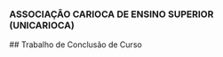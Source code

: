 ### ASSOCIAÇÃO CARIOCA DE ENSINO SUPERIOR <br>(UNICARIOCA)<br>
<p/>
## Trabalho de Conclusão de Curso<br>
